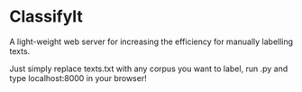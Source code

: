# ClassifyIt
A light-weight web server for increasing the efficiency for manually labelling texts.


Just simply replace texts.txt with any corpus you want to label, run .py and type localhost:8000 in your browser!
